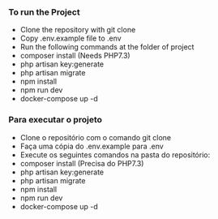 ### To run the Project 
- Clone the repository with git clone
- Copy .env.example file to .env
- Run the following commands at the folder of project
- composer install (Needs PHP7.3)
- php artisan key:generate
- php artisan migrate
- npm install
- npm run dev
- docker-compose up -d

### Para executar o projeto
- Clone o repositório com o comando git clone
- Faça uma cópia do .env.example para .env
- Execute os seguintes comandos na pasta do repositório: 
- composer install (Precisa do PHP7.3)
- php artisan key:generate
- php artisan migrate
- npm install
- npm run dev
- docker-compose up -d
